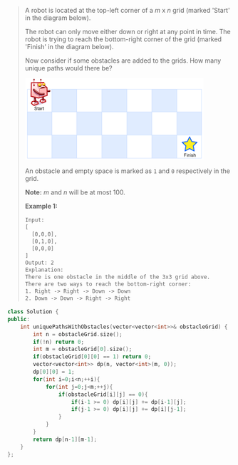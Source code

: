 > A robot is located at the top-left corner of a *m* x *n* grid (marked 'Start' in the diagram below).
>
> The robot can only move either down or right at any point in time. The robot is trying to reach the bottom-right corner of the grid (marked 'Finish' in the diagram below).
>
> Now consider if some obstacles are added to the grids. How many unique paths would there be?
>
> ![img](assets/robot_maze-20200915192922423.png)
>
> An obstacle and empty space is marked as `1` and `0` respectively in the grid.
>
> **Note:** *m* and *n* will be at most 100.
>
> **Example 1:**
>
> ```
> Input:
> [
>   [0,0,0],
>   [0,1,0],
>   [0,0,0]
> ]
> Output: 2
> Explanation:
> There is one obstacle in the middle of the 3x3 grid above.
> There are two ways to reach the bottom-right corner:
> 1. Right -> Right -> Down -> Down
> 2. Down -> Down -> Right -> Right
> ```

```cpp
class Solution {
public:
    int uniquePathsWithObstacles(vector<vector<int>>& obstacleGrid) {
        int n = obstacleGrid.size();
        if(!n) return 0;
        int m = obstacleGrid[0].size();
        if(obstacleGrid[0][0] == 1) return 0;
        vector<vector<int>> dp(n, vector<int>(m, 0));
        dp[0][0] = 1;
        for(int i=0;i<n;++i){
            for(int j=0;j<m;++j){
                if(obstacleGrid[i][j] == 0){
                    if(i-1 >= 0) dp[i][j] += dp[i-1][j];
                    if(j-1 >= 0) dp[i][j] += dp[i][j-1];
                }
            }
        }
        return dp[n-1][m-1];
    }
};
```

